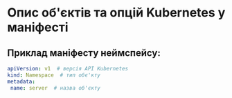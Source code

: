 # Опис об'єктів та опцій Kubernetes у маніфесті
## Приклад маніфесту неймспейсу:
```yaml
apiVersion: v1  # версія API Kubernetes
kind: Namespace  # тип обє'кту
metadata:
 name: server  # назва об'єкту
```
